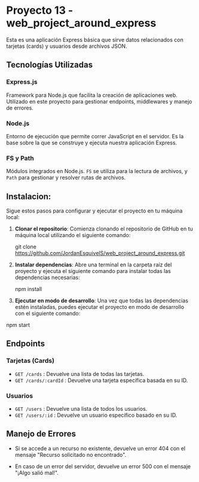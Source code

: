 # Proyecto 13 - web_project_around_express

Esta es una aplicación Express básica que sirve datos relacionados con tarjetas (cards) y usuarios desde archivos JSON.

## Tecnologías Utilizadas

### Express.js

Framework para Node.js que facilita la creación de aplicaciones web. Utilizado en este proyecto para gestionar endpoints, middlewares y manejo de errores.

### Node.js

Entorno de ejecución que permite correr JavaScript en el servidor. Es la base sobre la que se construye y ejecuta nuestra aplicación Express.

### FS y Path

Módulos integrados en Node.js. `FS` se utiliza para la lectura de archivos, y `Path` para gestionar y resolver rutas de archivos.

## Instalacion:

Sigue estos pasos para configurar y ejecutar el proyecto en tu máquina local:

1. **Clonar el repositorio**: Comienza clonando el repositorio de GitHub en tu máquina local utilizando el siguiente comando:

   git clone https://github.com/JordanEsquivelS/web_project_around_express.git

2. **Instalar dependencias**: Abre una terminal en la carpeta raíz del proyecto y ejecuta el siguiente comando para instalar todas las dependencias necesarias:

   npm install

3. **Ejecutar en modo de desarrollo**: Una vez que todas las dependencias estén instaladas, puedes ejecutar el proyecto en modo de desarrollo con el siguiente comando:

npm start

## Endpoints

### Tarjetas (Cards)

- `GET /cards` : Devuelve una lista de todas las tarjetas.
- `GET /cards/:cardId` : Devuelve una tarjeta específica basada en su ID.

### Usuarios

- `GET /users` : Devuelve una lista de todos los usuarios.
- `GET /users/:id` : Devuelve un usuario específico basado en su ID.

## Manejo de Errores

- Si se accede a un recurso no existente, devuelve un error 404 con el mensaje "Recurso solicitado no encontrado".

- En caso de un error del servidor, devuelve un error 500 con el mensaje "¡Algo salió mal!".
